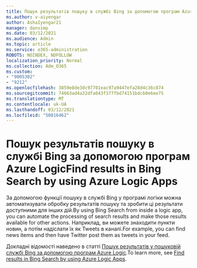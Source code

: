 ```yaml
---
title: Пошук результатів пошуку в службі Bing за допомогою програм Azure Logic
ms.author: v-aiyengar
author: AshaIyengar21
manager: dansimp
ms.date: 03/12/2021
ms.audience: Admin
ms.topic: article
ms.service: o365-administration
ROBOTS: NOINDEX, NOFOLLOW
localization_priority: Normal
ms.collection: Adm_O365
ms.custom:
- "9005302"
- "9212"
ms.openlocfilehash: 3859e8de3dc97701eac97a9447efa28d4c36c874
ms.sourcegitcommit: 74663ad4a32dfa643f377fbd74151bdcb0e6ee75
ms.translationtype: MT
ms.contentlocale: uk-UA
ms.lasthandoff: 03/12/2021
ms.locfileid: "50816462"
---
```

# <a name="find-results-in-bing-search-by-using-azure-logic-apps"></a><span data-ttu-id="b9e5d-102">Пошук результатів пошуку в службі Bing за допомогою програм Azure Logic</span><span class="sxs-lookup"><span data-stu-id="b9e5d-102">Find results in Bing Search by using Azure Logic Apps</span></span>

<span data-ttu-id="b9e5d-103">За допомогою функції пошуку в службі Bing у програмі логіки можна автоматизувати обробку результатів пошуку та зробити ці результати доступними для інших дій.</span><span class="sxs-lookup"><span data-stu-id="b9e5d-103">By using Bing Search from inside a logic app, you can automate the processing of search results and make those results available for other actions.</span></span> <span data-ttu-id="b9e5d-104">Наприклад, ви можете знаходити пункти новин, а потім надіслати їх як Tweets в каналі.</span><span class="sxs-lookup"><span data-stu-id="b9e5d-104">For example, you can find news items and then have Twitter post them as tweets in your feed.</span></span>

<span data-ttu-id="b9e5d-105">Докладні відомості наведено в статті [Пошук результатів у пошуковій службі Bing за допомогою програм Azure Logic](https://go.microsoft.com/fwlink/?linkid=2151928).</span><span class="sxs-lookup"><span data-stu-id="b9e5d-105">To learn more, see [Find results in Bing Search by using Azure Logic Apps](https://go.microsoft.com/fwlink/?linkid=2151928).</span></span>